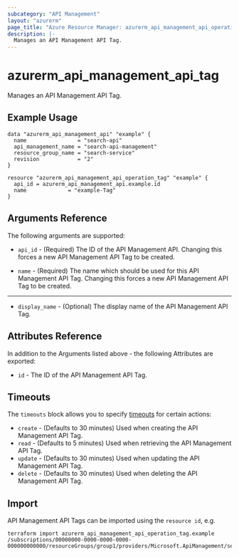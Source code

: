 ```yaml
---
subcategory: "API Management"
layout: "azurerm"
page_title: "Azure Resource Manager: azurerm_api_management_api_operation_tag"
description: |-
  Manages an API Management API Tag.
---
```


# azurerm_api_management_api_tag

Manages an API Management API Tag.

## Example Usage

```hcl
data "azurerm_api_management_api" "example" {
  name                = "search-api"
  api_management_name = "search-api-management"
  resource_group_name = "search-service"
  revision            = "2"
}

resource "azurerm_api_management_api_operation_tag" "example" {
  api_id = azurerm_api_management_api.example.id
  name             = "example-Tag"
}
```

## Arguments Reference

The following arguments are supported:

* `api_id` - (Required) The ID of the API Management API. Changing this forces a new API Management API Tag to be created.

* `name` - (Required) The name which should be used for this API Management API Tag. Changing this forces a new API Management API Tag to be created.

---

* `display_name` - (Optional) The display name of the API Management API Tag.

## Attributes Reference

In addition to the Arguments listed above - the following Attributes are exported: 

* `id` - The ID of the API Management API Tag.

## Timeouts

The `timeouts` block allows you to specify [timeouts](https://www.terraform.io/docs/configuration/resources.html#timeouts) for certain actions:

* `create` - (Defaults to 30 minutes) Used when creating the API Management API Tag.
* `read` - (Defaults to 5 minutes) Used when retrieving the API Management API Tag.
* `update` - (Defaults to 30 minutes) Used when updating the API Management API Tag.
* `delete` - (Defaults to 30 minutes) Used when deleting the API Management API Tag.

## Import

API Management API Tags can be imported using the `resource id`, e.g.

```shell
terraform import azurerm_api_management_api_operation_tag.example /subscriptions/00000000-0000-0000-0000-000000000000/resourceGroups/group1/providers/Microsoft.ApiManagement/service/service1/apis/api1/tags/tag1
```

